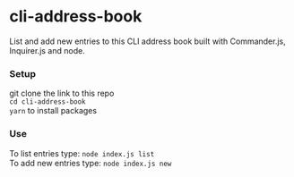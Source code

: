 # cli-address-book
List and add new entries to this CLI address book built with Commander.js, Inquirer.js and node.

### Setup
git clone the link to this repo  
`cd cli-address-book`  
`yarn` to install packages  

### Use
To list entries type: `node index.js list`  
To add new entries type: `node index.js new`

